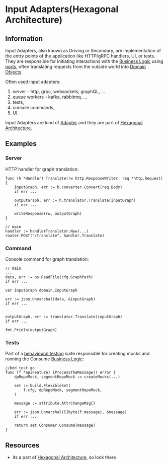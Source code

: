 # Input Adapters(Hexagonal Architecture)

## Information

Input Adapters, also known as Driving or Secondary, are implementation of the entry points of the application like HTTP/gRPC handlers, UI, or tests. They are responsible for initiating interactions with the [Business Logic](https://github.com/vimcki/design-principles/blob/master/Business%20Logic.md) using [ports](https://github.com/vimcki/design-principles/blob/master/Port.md), often translating requests from the outside world into [Domain Objects](https://github.com/vimcki/design-principles/blob/master/Domain%20Objects.md). 

Often used input adapters:

1. server - http, grpc, websockets, graphQL, ...
1. queue workers - kafka, rabbitmq, ...
1. tests,
1. console commands,
1. UI.

Input Adapters are kind of [Adapter](https://github.com/vimcki/design-principles/blob/master/Adapter.md) and they are part of [Hexagonal Architecture](https://github.com/vimcki/design-principles/blob/master/Hexagonal%20Architecture.md).

## Examples

### Server

HTTP handler for graph translation:

```golang
func (h *Handler) Translate(rw http.ResponseWriter, req *http.Request){
	inputGraph, err := h.converter.Convert(req.Body)
	if err ...

	outputGraph, err := h.translator.Translate(inputGraph)
	if err ...

	writeResponse(rw, outputGraph)
}
```

```golang
// main
handler := handlerTranslator.New(...)
router.POST("/translate", handler.Translate)
```

### Command

Console command for graph translation:

```golang
// main
...
data, err := os.ReadFile(cfg.GraphPath)
if err ...

var inputGraph domain.InputGraph

err := json.Unmarshal(data, &inputGraph)
if err ...


outputGraph, err := translator.Translate(inputGraph)
if err ...

fmt.Prinln(outputGraph)
```

### Tests

Part of a [behavioural testing](https://github.com/vimcki/design-principles/blob/master/Behavioural%20tests.md) suite responsible for creating mocks and running the Consume [Business Logic](https://github.com/vimcki/design-principles/blob/master/Business%20Logic.md):

```golang
//bdd_test.go
func (f *apiFeature) iProcessTheMessage() error {
	dpRepoMock, segmentRepoMock := createMocks(...)

	set := build.FlexibleSet(
	    f.cfg, dpRepoMock, segmentRepoMock,
	)

	message := attribute.AttrChangeMsg{}

	err := json.Unmarshal([]byte(f.message), &message)
	if err ...

	return set.Consumer.Consume(message)
}
```

## Resources

- its a part of [Hexagonal Architecture](https://github.com/vimcki/design-principles/blob/master/Hexagonal%20Architecture.md), so look there
